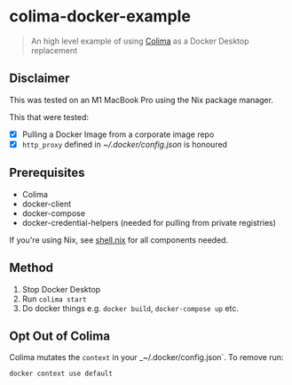 # colima-docker-example

> An high level example of using [Colima](https://github.com/abiosoft/colima) as a Docker Desktop replacement

## Disclaimer
This was tested on an M1 MacBook Pro using the Nix package manager.

This that were tested:
- [x] Pulling a Docker Image from a corporate image repo
- [x] `http_proxy` defined in _~/.docker/config.json_ is honoured

## Prerequisites

- Colima
- docker-client
- docker-compose
- docker-credential-helpers (needed for pulling from private registries)

If you're using Nix, see [shell.nix](./shell.nix) for all components needed.

## Method

1. Stop Docker Desktop
2. Run `colima start`
3. Do docker things e.g. `docker build`, `docker-compose up` etc.

## Opt Out of Colima
Colima mutates the `context` in your _~/.docker/config.json`. To remove run:
```shell
docker context use default
```
